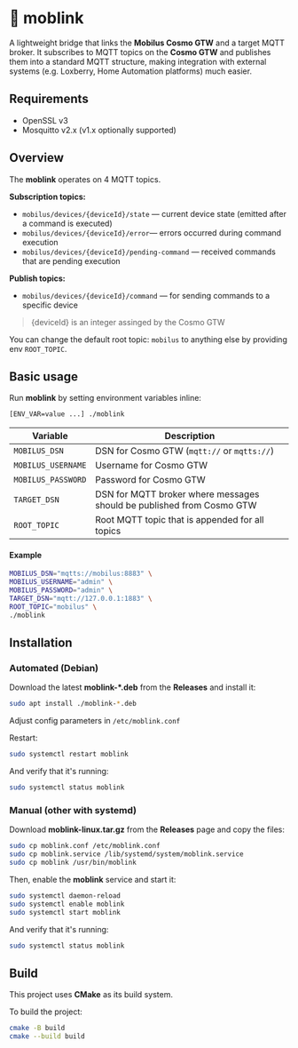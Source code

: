 # 🔗 moblink

A lightweight bridge that links the **Mobilus Cosmo GTW** and a target MQTT broker. It subscribes to MQTT topics on the **Cosmo GTW** and publishes them into a standard MQTT structure, making integration with external systems (e.g. Loxberry, Home Automation platforms) much easier.

## Requirements

* OpenSSL v3
* Mosquitto v2.x (v1.x optionally supported)

## Overview

The **moblink** operates on 4 MQTT topics.

**Subscription topics:**

* `mobilus/devices/{deviceId}/state` — current device state (emitted after a command is executed)
* `mobilus/devices/{deviceId}/error`— errors occurred during command execution
* `mobilus/devices/{deviceId}/pending-command` — received commands that are pending execution

**Publish topics:**

* `mobilus/devices/{deviceId}/command` — for sending commands to a specific device

> {deviceId} is an integer assinged by the Cosmo GTW

You can change the default root topic: `mobilus` to anything else by providing env `ROOT_TOPIC`.

## Basic usage

Run **moblink** by setting environment variables inline:

```bash
[ENV_VAR=value ...] ./moblink
```

| Variable           | Description |
|--------------------|-------------|
| `MOBILUS_DSN`      | DSN for Cosmo GTW (`mqtt://` or `mqtts://`) |
| `MOBILUS_USERNAME` | Username for Cosmo GTW |
| `MOBILUS_PASSWORD` | Password for Cosmo GTW |
| `TARGET_DSN`       | DSN for MQTT broker where messages should be published from Cosmo GTW |
| `ROOT_TOPIC`       | Root MQTT topic that is appended for all topics |

#### Example

```bash
MOBILUS_DSN="mqtts://mobilus:8883" \
MOBILUS_USERNAME="admin" \
MOBILUS_PASSWORD="admin" \
TARGET_DSN="mqtt://127.0.0.1:1883" \
ROOT_TOPIC="mobilus" \
./moblink
```

## Installation

### Automated (Debian)

Download the latest **moblink-*.deb** from the **Releases** and install it:

```bash
sudo apt install ./moblink-*.deb
```

Adjust config parameters in `/etc/moblink.conf`

Restart:

```bash
sudo systemctl restart moblink
```

And verify that it's running:

```bash
sudo systemctl status moblink
```

### Manual (other with systemd)

Download **moblink-linux.tar.gz** from the **Releases** page and copy the files:

```bash
sudo cp moblink.conf /etc/moblink.conf
sudo cp moblink.service /lib/systemd/system/moblink.service
sudo cp moblink /usr/bin/moblink
```

Then, enable the **moblink** service and start it:

```bash
sudo systemctl daemon-reload
sudo systemctl enable moblink
sudo systemctl start moblink
```

And verify that it's running:

```bash
sudo systemctl status moblink
```

## Build

This project uses **CMake** as its build system.

To build the project:

```bash
cmake -B build
cmake --build build
```

